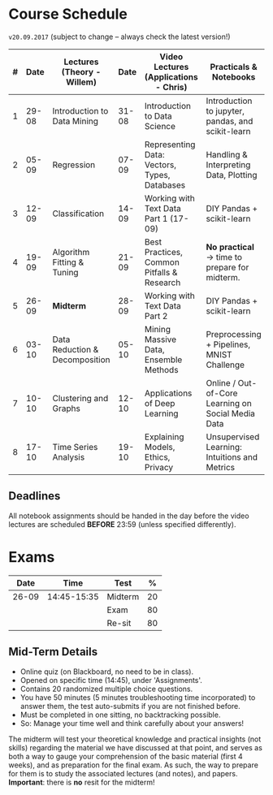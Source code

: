 # Course Schedule

`v20.09.2017` (subject to change – always check the latest version!)

| #    | Date  | Lectures (Theory - Willem)      | Date  | Video Lectures (Applications - Chris)         | Practicals & Notebooks                        |
| ---- | ----- | ------------------------------- | ----- | --------------------------------------------- | --------------------------------------------------- |
| 1    | 29-08 | Introduction to Data Mining     | 31-08 | Introduction to Data Science                  | Introduction to jupyter, pandas, and scikit-learn   |
| 2    | 05-09 | Regression                      | 07-09 | Representing Data: Vectors, Types, Databases  | Handling & Interpreting Data, Plotting              |
| 3    | 12-09 | Classification                  | 14-09 | Working with Text Data Part 1 (17-09)         | DIY Pandas + scikit-learn                           |
| 4    | 19-09 | Algorithm Fitting & Tuning      | 21-09 | Best Practices, Common Pitfalls & Research    | **No practical** -> time to prepare for midterm.    |
| 5    | 26-09 | **Midterm**                     | 28-09 | Working with Text Data Part 2                 | DIY Pandas + scikit-learn          |
| 6    | 03-10 | Data Reduction & Decomposition  | 05-10 | Mining Massive Data, Ensemble Methods         | Preprocessing + Pipelines, MNIST Challenge                       |
| 7    | 10-10 | Clustering and Graphs           | 12-10 | Applications of Deep Learning                 | Online / Out-of-Core Learning on Social Media Data                   |
| 8    | 17-10 | Time Series Analysis            | 19-10 | Explaining Models, Ethics, Privacy            | Unsupervised Learning: Intuitions and Metrics       |

## Deadlines

All notebook assignments should be handed in the day before the video lectures are scheduled **BEFORE** 23:59 (unless specified differently).

# Exams

| Date  | Time        | Test                                                       | %   |
| ----- | ----------- | ---------------------------------------------------------- | --- |
| 26-09 | 14:45-15:35 | Midterm                                                    | 20  |
|      	|             | Exam                                                       | 80  |
|     	|             | Re-sit                                                     | 80  |

##  Mid-Term Details

- Online quiz (on Blackboard, no need to be in class).
- Opened on specific time (14:45), under 'Assignments'.
- Contains 20 randomized multiple choice questions.
- You have 50 minutes (5 minutes troubleshooting time incorporated) to answer
  them, the test auto-submits if you are not finished before.
- Must be completed in one sitting, no backtracking possible.
- So: Manage your time well and think carefully about your answers!

The midterm will test your theoretical knowledge and practical insights (not skills) regarding the material we have discussed at that point, and serves as both a way to gauge your comprehension of the basic material (first 4 weeks), and as preparation for the final exam. As such, the way to prepare for them is to study the associated lectures (and notes), and papers. **Important**: there is **no** resit for the midterm!
